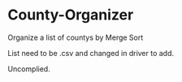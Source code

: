 # County-Organizer
Organize a list of countys by Merge Sort

List need to be .csv and changed in driver to add.

Uncomplied. 
